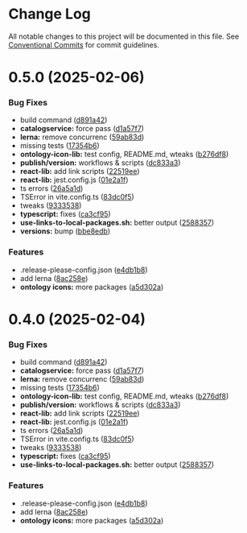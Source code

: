 # Change Log

All notable changes to this project will be documented in this file.
See [Conventional Commits](https://conventionalcommits.org) for commit guidelines.

# 0.5.0 (2025-02-06)


### Bug Fixes

* build command ([d891a42](https://github.com/telicent-oss/rdf-libraries/commit/d891a4205ea07c3b6071629cc04bae891fba3dea))
* **catalogservice:** force pass ([d1a57f7](https://github.com/telicent-oss/rdf-libraries/commit/d1a57f7c2ea4d70733a54fb53340fd12cc968bb6))
* **lerna:** remove concurrenc ([59ab83d](https://github.com/telicent-oss/rdf-libraries/commit/59ab83dd6fb4c14149b2be78afadb3749bb7d0c2))
* missing tests ([17354b6](https://github.com/telicent-oss/rdf-libraries/commit/17354b621c8fc2a3d0a2bec102cc85c59f63a9b0))
* **ontology-icon-lib:** test config, README.md, wteaks ([b276df8](https://github.com/telicent-oss/rdf-libraries/commit/b276df861817fc237d591617f1dcabe3f1466a4c))
* **publish/version:** workflows & scripts ([dc833a3](https://github.com/telicent-oss/rdf-libraries/commit/dc833a3485073eafd21b836289e7aee1add3be8b))
* **react-lib:** add link scripts ([22519ee](https://github.com/telicent-oss/rdf-libraries/commit/22519ee59c743a514e6044689752257b721299ea))
* **react-lib:** jest.config.js ([01e2a1f](https://github.com/telicent-oss/rdf-libraries/commit/01e2a1f8d37050c01d08ae158b2015074b74840b))
* ts errors ([26a5a1d](https://github.com/telicent-oss/rdf-libraries/commit/26a5a1d9f7f83c8096aa3d929d650f1085d001f8))
* TSError in vite.config.ts ([83dc0f5](https://github.com/telicent-oss/rdf-libraries/commit/83dc0f5feae338e2af833ec10bc01bba418212ea))
* tweaks ([9333538](https://github.com/telicent-oss/rdf-libraries/commit/93335383565045120cf49680ff05f07bee110dec))
* **typescript:** fixes ([ca3cf95](https://github.com/telicent-oss/rdf-libraries/commit/ca3cf9509dcc13d8e4e2bffa8bef9cf7811bda97))
* **use-links-to-local-packages.sh:** better output ([2588357](https://github.com/telicent-oss/rdf-libraries/commit/258835775c86fa431296c975ca06202045678f44))
* **versions:** bump ([bbe8edb](https://github.com/telicent-oss/rdf-libraries/commit/bbe8edb990144e344dd44c06f2d772b61ef49051))


### Features

* .release-please-config.json ([e4db1b8](https://github.com/telicent-oss/rdf-libraries/commit/e4db1b82cda4f31406b052687bd77401c7e89512))
* add lerna ([8ac258e](https://github.com/telicent-oss/rdf-libraries/commit/8ac258e803833c044314d10a9369dd01ffe47fe7))
* **ontology icons:** more packages ([a5d302a](https://github.com/telicent-oss/rdf-libraries/commit/a5d302ab358dcb4192de5fed1ecb20d4bef62fd0))





# 0.4.0 (2025-02-04)


### Bug Fixes

* build command ([d891a42](https://github.com/telicent-oss/rdf-libraries/commit/d891a4205ea07c3b6071629cc04bae891fba3dea))
* **catalogservice:** force pass ([d1a57f7](https://github.com/telicent-oss/rdf-libraries/commit/d1a57f7c2ea4d70733a54fb53340fd12cc968bb6))
* **lerna:** remove concurrenc ([59ab83d](https://github.com/telicent-oss/rdf-libraries/commit/59ab83dd6fb4c14149b2be78afadb3749bb7d0c2))
* missing tests ([17354b6](https://github.com/telicent-oss/rdf-libraries/commit/17354b621c8fc2a3d0a2bec102cc85c59f63a9b0))
* **ontology-icon-lib:** test config, README.md, wteaks ([b276df8](https://github.com/telicent-oss/rdf-libraries/commit/b276df861817fc237d591617f1dcabe3f1466a4c))
* **publish/version:** workflows & scripts ([dc833a3](https://github.com/telicent-oss/rdf-libraries/commit/dc833a3485073eafd21b836289e7aee1add3be8b))
* **react-lib:** add link scripts ([22519ee](https://github.com/telicent-oss/rdf-libraries/commit/22519ee59c743a514e6044689752257b721299ea))
* **react-lib:** jest.config.js ([01e2a1f](https://github.com/telicent-oss/rdf-libraries/commit/01e2a1f8d37050c01d08ae158b2015074b74840b))
* ts errors ([26a5a1d](https://github.com/telicent-oss/rdf-libraries/commit/26a5a1d9f7f83c8096aa3d929d650f1085d001f8))
* TSError in vite.config.ts ([83dc0f5](https://github.com/telicent-oss/rdf-libraries/commit/83dc0f5feae338e2af833ec10bc01bba418212ea))
* tweaks ([9333538](https://github.com/telicent-oss/rdf-libraries/commit/93335383565045120cf49680ff05f07bee110dec))
* **typescript:** fixes ([ca3cf95](https://github.com/telicent-oss/rdf-libraries/commit/ca3cf9509dcc13d8e4e2bffa8bef9cf7811bda97))
* **use-links-to-local-packages.sh:** better output ([2588357](https://github.com/telicent-oss/rdf-libraries/commit/258835775c86fa431296c975ca06202045678f44))


### Features

* .release-please-config.json ([e4db1b8](https://github.com/telicent-oss/rdf-libraries/commit/e4db1b82cda4f31406b052687bd77401c7e89512))
* add lerna ([8ac258e](https://github.com/telicent-oss/rdf-libraries/commit/8ac258e803833c044314d10a9369dd01ffe47fe7))
* **ontology icons:** more packages ([a5d302a](https://github.com/telicent-oss/rdf-libraries/commit/a5d302ab358dcb4192de5fed1ecb20d4bef62fd0))
